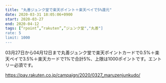 ```yaml
---
title: "丸善ジュンク堂で楽天ポイント＋楽天ペイで5%還元"
date: 2020-03-31 18:05:06+0900
start: 2020-03-27
end: 2020-04-12
tags: [“rpoint”,”rakuten”,”ジュンク堂","丸善"]
rate: 5
limit: 1000
---
```

03月27日から04月12日まで丸善ジュンク堂で楽天ポイントカードで0.5%＋楽天ペイで3.5%＋楽天カードで1%で合計5%、上限は1000ポイントです。エントリー必須です。

https://pay.rakuten.co.jp/campaign/2020/0327_maruzenjunkudo/
